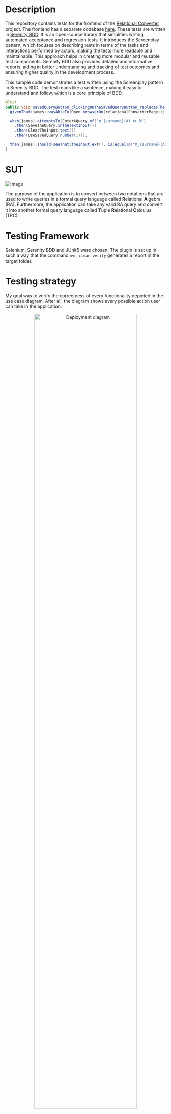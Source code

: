 # Description

This repository contains tests for the frontend of the [Relational Converter](https://dspace.cvut.cz/handle/10467/101022) project. The frontend has a separate codebase [here](https://github.com/tomashauser/relational-converter-frontend). These tests are written in [Serenity BDD](https://serenity-bdd.info/). It is an open-source library that simplifies writing automated acceptance and regression tests. It introduces the Screenplay pattern, which focuses on describing tests in terms of the tasks and interactions performed by actors, making the tests more readable and maintainable. This approach helps in creating more modular and reusable test components. Serenity BDD also provides detailed and informative reports, aiding in better understanding and tracking of test outcomes and ensuring higher quality in the development process.

This sample code demonstrates a test written using the Screenplay pattern in Serenity BDD. The test reads like a sentence, making it easy to understand and follow, which is a core principle of BDD.

```Java
@Test
public void savedQueryButton_clickingOnTheSavedQueryButton_replacesTheTextInTheInput() {
  givenThat(james).wasAbleTo(Open.browserOn(relationalConverterPage));

  when(james).attemptsTo(EnterAQuery.of("π_{surname}(A) ⋈ B")
    .then(SaveTheQuery.inTheTextInput())
    .then(ClearTheInput.text())
    .then(UseSavedQuery.number(1)));

  then(james).should(seeThat(theInputText(), is(equalTo("π_{surname}(A) ⋈ B"))));
}
```


# SUT
![image](https://github.com/tomashauser/relational-converter-frontend-tests/assets/37981481/b8a513b8-19c7-4bb1-a4d7-b3e6044a53ba)


The purpose of the application is to convert between two notations that are used to write queries in a formal query language called <strong>R</strong>elational <strong>A</strong>lgebra (RA). Furthermore, the application can take any valid RA query and convert it into another formal query language called <strong>T</strong>uple <strong>R</strong>elational <strong>C</strong>alculus (TRC).

# Testing Framework

Selenium, Serenity BDD and JUnit5 were chosen. The plugin is set up in such a way that the command `mvn clean verify` generates a report in the target folder.

# Testing strategy

My goal was to verify the correctness of every functionality depicted in the use case diagram. After all, the diagram shows every possible action user can take in the application.

<div align="center">
  <img src="images/UseCaseDiagram.jpg" alt="Deployment diagram" width="80%">
</div>


Each use case was unit tested and some had additional coverage which is discussed in the following sections

## Path based tests
For the path based tests there were only two sensible possibilities - notation conversion process and the conversion from RA into TRC. Since the application is pretty much linear, there is no branching and the diagrams are rather simple and quite literally straight forward.

The following diagram shows a conversion from the activity diagram into a correspondign decision graph with the generated TDLs on the right.

![Conversion from activity diagram to graph for a notation conversion test](images/NotationConversionActivityDiagramConversionToGraph.png?raw=true "Title")

A decision graph for the conversion into TRC was made in a similar fashion.

<div align="center">
  <img src="images/ToTRCConversionGraph.PNG" height="70%" />
</div>

Tests for both diagrams are located in `src/test/java/tests/integration/pathbased`.

# Combination data

Combinatorial data were generated for the notation conversion process. The following table shows the possible combinations.

| Notation              | Schema              | Semantic Checking  | Formatting         |
|-----------------------|---------------------|--------------------|--------------------|
| Standard / Simplified | Correct / Incorrect | Enabled / Disabled | Enabled / Disabled |

Mixed strength, pairwise and threeway combinations were generated by the ATCS software. For example, the pairwise:

> STANDARD,CORRECT,false,false

> SIMPLIFIED,CORRECT,true,true

> STANDARD,INCORRECT,true,false

> SIMPLIFIED,INCORRECT,false,true

> STANDARD,EMPTY,true,true

> SIMPLIFIED,EMPTY,false,false


# Equivalence classes

As the application does not have any clear input field for which a discussion about equivalence classes would be feasible, an input regular expression for the relation declarations in the input schema panel was used.

Let *IdentifierRegex := [a-zA-Z][a-zA-Z0-9_-]\**. The regex used for table declarations is then defined by 

```Regex
^|(^${identifierRegex}\\(${identifierRegex}(,${identifierRegex})*\\)$)
```

The equivalence classes are

| Identifier                      | Openning Parenthesis            | First Inner Identifier        | Comma                           |
|---------------------------------|---------------------------------|-------------------------------|---------------------------------|
| Correct / Incorrect / Missing   | ( / Another symbol / Missing    | Correct / Incorrect / Missing | , / Another symbol / Missing    |

| Another Identifier              | Closing Parenthesis             |
|---------------------------------|---------------------------------|
| Correct / Incorrect / Missing   | ( / Another symbol / Missing    |.




